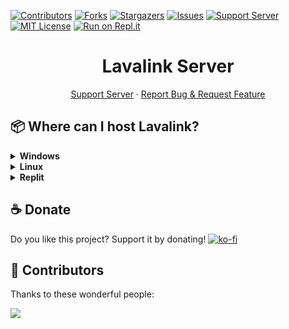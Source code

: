 [![Contributors][contributors-shield]][contributors-url]
[![Forks][forks-shield]][forks-url]
[![Stargazers][stars-shield]][stars-url]
[![Issues][issues-shield]][issues-url]
[![Support Server][support-shield]][support-server]
[![MIT License][license-shield]][license-url]
[![Run on Repl.it](https://repl.it/badge/github/LucasB25/AikouBot)](https://repl.it/github/LucasB25/AikouBot)

<!-- PROJECT LOGO -->
<h1 align="center">Lavalink Server</h1>

<p align="center">
    <a href="https://discord.gg/AhUJa2kdAr">Support Server</a>
    ·
    <a href="https://github.com/LucasB25/lavalink-server/issues">Report Bug & Request Feature</a>
</p>

## 📦 Where can I host Lavalink?

<details>
<summary><strong>Windows</strong></summary>

1. **Setup the server:**
    ```powershell
    # Run Windows PowerShell as Administrator
    cd "C:\"
    bitsadmin /transfer myDownloadJob /download /priority normal https://raw.githubusercontent.com/LucasB25/lavalink-server/main/LavalinkWindows/ServerSetup.ps1 C:\ServerSetup.ps1
    & .\ServerSetup.ps1
    ```

2. ⚠️ **Restart Windows** ⚠️

3. **Run ServerSetup.ps1 again:**
    ```powershell
    # Run Windows PowerShell as Administrator
    cd "C:\"
    & .\ServerSetup.ps1
    ```

4. **Setup Lavalink:**
    ```powershell
    # Run Windows PowerShell as Administrator
    cd "C:\"
    bitsadmin /transfer myDownloadJob /download /priority normal https://raw.githubusercontent.com/LucasB25/lavalink-server/main/LavalinkWindows/LavalinkSetup.ps1 C:\LavalinkSetup.ps1
    & .\LavalinkSetup.ps1
    ```

5. **Configure `application.yml`:**
    ```yaml
    # Edit C:\LavalinkServer\application.yml
    # Email of your Google account
    email: "your.email@example.com"
    # Password of your Google account
    password: "your-password"

    # If you want to use other sources like Spotify, AppleMusic, Deezer, YandexMusic & FloweryTTS, enable and configure them!
    ```

6. **Start Lavalink 24/7:**
    ```powershell
    cd "C:\LavalinkServer"
    pm2 start --name Lavalink --max-memory-restart 4G java -- -jar Lavalink.jar
    ```
</details>

<details>
<summary><strong>Linux</strong></summary>

1. **Install required packages:**
    ```bash
    sudo apt-get install -y sudo wget
    ```

2. **Switch to root and navigate to home directory:**
    ```bash
    sudo su
    cd ~
    ```

3. **Setup the server:**
    ```bash
    wget -O ServerSetup.sh https://raw.githubusercontent.com/LucasB25/lavalink-server/main/LavalinkLinux/ServerSetup.sh
    chmod +rwx ServerSetup.sh
    ./ServerSetup.sh
    ```

4. **Setup Lavalink:**
    ```bash
    wget -O LavalinkSetup.sh https://raw.githubusercontent.com/LucasB25/lavalink-server/main/LavalinkLinux/LavalinkSetup.sh
    chmod +rwx LavalinkSetup.sh
    ./LavalinkSetup.sh
    ```

5. **Configure `application.yml`:**
    ```bash
    sudo nano /home/YOUR_USER_NAME/lavalink/application.yml
    # Email of your Google account
    email: "your.email@example.com"
    # Password of your Google account
    password: "your-password"

    # If you want to use other sources like Spotify, AppleMusic, Deezer, YandexMusic & FloweryTTS, enable and configure them!
    ```

6. **Restart Lavalink:**
    ```bash
    sudo systemctl daemon-reload
    sudo systemctl restart lavalink
    ```

### Systemd Service Commands

- **Reload Systemd daemon:**
    ```bash
    sudo systemctl daemon-reload
    ```

- **Enable a service at boot:**
    ```bash
    sudo systemctl enable lavalink
    ```

- **Start a service:**
    ```bash
    sudo systemctl start lavalink
    ```

- **View service logs:**
    ```bash
    sudo journalctl -u lavalink
    ```

- **Check service status:**
    ```bash
    sudo systemctl status lavalink
    ```

- **Stop a service:**
    ```bash
    sudo systemctl stop lavalink
    ```

- **Restart a service:**
    ```bash
    sudo systemctl restart lavalink
    ```

</details>

<details>
<summary><strong>Replit</strong></summary>

[![Run on Replit](https://repl.it/badge/github/LucasB25/lavalink-server)](https://repl.it/github/LucasB25/lavalink-server)

### Connecting

- Lavalink's port will always be 443 on Replit.
- **Configure `application.yml`:**
    ```yaml
    server: # REST and WS server
      port: 443
      address: 0.0.0.0
      http2:
        enabled: false # Whether to enable HTTP/2 support

    # Email of your Google account
    email: "your.email@example.com"
    # Password of your Google account
    password: "your-password"

    # If you want to use other sources like Spotify, AppleMusic, Deezer, YandexMusic & FloweryTTS, enable and configure them!
    ```

- Default password: `youshallnotpass`.

- **Example Configuration:**
    ```json
    {
      "host": "lavalink.LucasB25.repl.co",
      "password": "youshallnotpass",
      "port": 443,
      "identifier": "lavalink v4",     
      "secure": true
    }
    ```

### Important Notes

- To keep the server running 24/7, use a service like UptimeRobot to send HTTP requests to your app every 5 minutes. For example, if your app is named `lavalink-repl` and your Replit username is `ahmasa`, make an HTTP request to `https://lavalink-repl.ahmasa.repl.co`.
- Ensure your connection to the node is secure, e.g., use `https/wss`.
- Don’t forget to set your password in the `application.yml` file.

</details>

## ☕ Donate

Do you like this project? Support it by donating!
[![ko-fi](https://ko-fi.com/img/githubbutton_sm.svg)](https://ko-fi.com/T6T0132KK5)

## 👥 Contributors

Thanks to these wonderful people:

<a href="https://github.com/LucasB25/lavalink-server/graphs/contributors">
  <img src="https://contrib.rocks/image?repo=LucasB25/lavalink-server" />
</a>

[contributors-shield]: https://img.shields.io/github/contributors/LucasB25/lavalink-server.svg?style=for-the-badge
[contributors-url]: https://github.com/LucasB25/lavalink-server/graphs/contributors
[forks-shield]: https://img.shields.io/github/forks/LucasB25/lavalink-server.svg?style=for-the-badge
[forks-url]: https://github.com/LucasB25/lavalink-server/network/members
[stars-shield]: https://img.shields.io/github/stars/LucasB25/lavalink-server.svg?style=for-the-badge
[stars-url]: https://github.com/LucasB25/lavalink-server/stargazers
[issues-shield]: https://img.shields.io/github/issues/LucasB25/lavalink-server.svg?style=for-the-badge
[issues-url]: https://github.com/LucasB25/lavalink-server/issues
[license-shield]: https://img.shields.io/github/license/LucasB25/lavalink-server.svg?style=for-the-badge
[license-url]: https://github.com/LucasB25/lavalink-server/blob/mains/LICENSE
[support-shield]: https://img.shields.io/discord/942117923001098260.svg?style=for-the-badge&logo=discord&colorB=7289DA
[support-server]: https://discord.gg/AhUJa2kdAr
